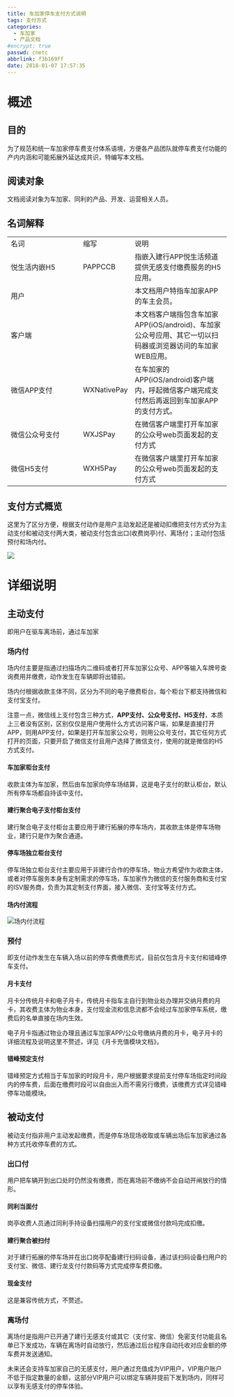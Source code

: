 ```yaml
---
title: 车加家停车支付方式说明
tags: 支付方式
categories:
  - 车加家
  - 产品文档
#encrypt: true
passwd: cnetc
abbrlink: f3b169ff
date: 2018-01-07 17:57:35
---
```



# 概述

## 目的

为了规范和统一车加家停车费支付体系语境，方便各产品团队就停车费支付功能的产内内涵和可能拓展外延达成共识，特编写本文档。

## 阅读对象

文档阅读对象为车加家、同利的产品、开发、运营相关人员。

## 名词解释

<table>
    <tr>
        <td style="width:150px">名词</td>
        <td style="width:100px">缩写</td>
        <td>说明</td>
    </tr>
    <tr>
        <td>悦生活内嵌H5</td>
        <td>PAPPCCB</td>
        <td>指嵌入建行APP悦生活频道提供无感支付缴费服务的H5应用。</td>
    </tr>
    <tr>
        <td>用户</td>
        <td></td>
        <td>本文档用户特指车加家APP的车主会员。</td>
    </tr>
    <tr>
        <td>客户端</td>
        <td></td>
        <td>本文档客户端指包含车加家APP(iOS/android)、车加家公众号应用、其它一切以扫码器或浏览器访问的车加家WEB应用。</td>
    </tr>
    <tr>
        <td>微信APP支付</td>
        <td>WXNativePay</td>
        <td>在车加家的APP(iOS/android)客户端内，呼起微信客户端完成支付然后再返回到车加家APP的支付方式。</td>
    </tr>
    <tr>
        <td>微信公众号支付</td>
        <td>WXJSPay</td>
        <td>在微信客户端里打开车加家的公众号web页面发起的支付方式</td>
    </tr>
    <tr>
        <td>微信H5支付</td>
        <td>WXH5Pay</td>
        <td>在微信客户端里打开车加家的公众号web页面发起的支付方式</td>
    </tr>
</table>


## 支付方式概览

这里为了区分方便，根据支付动作是用户主动发起还是被动扣缴把支付方式分为主动支付和被动支付两大类，被动支付包含出口(收费岗亭)付、离场付；主动付包括预付和场内付。

![](http://on-img.com/chart_image/5a53469ee4b010a6e7091231.png)



# 详细说明

## 主动支付

即用户在驱车离场前，通过车加家

### 场内付

场内付主要是指通过扫描场内二维码或者打开车加家公众号、APP等输入车牌号查询费用并缴费，动作发生在车辆即将出错前。

场内付根据收款主体不同，区分为不同的电子缴费柜台，每个柜台下都支持微信和支付宝支付。

注意一点，微信线上支付包含三种方式，**APP支付、公众号支付、H5支付**，本质上三者没有区别，区别仅仅是用户使用什么方式访问客户端，如果是直接打开APP，则用APP支付，如果是打开车加家公众号，则用公众号支付，其它任何方式打开的页面，只要开启了微信支付且用户选择了微信支付，使用的就是微信的H5方式支付。

#### 车加家柜台支付

收款主体为车加家，然后由车加家向停车场结算，这是电子支付的默认柜台，默认所有停车场都自持该中支付。


#### 建行聚合电子支付柜台支付

建行聚合电子支付柜台主要应用于建行拓展的停车场内，其收款主体是停车场物业，建行只是作为聚合通道。

#### 停车场独立柜台支付

停车场独立柜台支付主要应用于非建行合作的停车场，物业方希望作为收款主体，或者对停车服务本身有定制需求的停车场，车加家作为微信的支付服务商和支付宝的ISV服务商，负责为其定制支付界面，接入微信、支付宝等支付方式。

#### 场内付流程

![场内付流程](http://xuh.cn-etc.com/2018/01/09/1515494817940.png)


### 预付

即支付动作发生在车辆入场以前的停车费缴费形式，目前仅包含月卡支付和错峰停车支付。

#### 月卡支付

月卡分传统月卡和电子月卡，传统月卡指车主自行到物业处办理并交纳月费的月卡，其收费主体为物业本身，支付现金流和信息流都不会经过车加家停车系统，缴费后的名单直接在场内生效。

电子月卡指通过物业办理且通过车加家APP/公众号缴纳月费的月卡，电子月卡的详细流程及说明这里不赘述，详见《月卡充值模块文档》。

#### 错峰预定支付

错峰预定方式相当于车加家的时段月卡，用户根据要求提前支付停车场指定时间段内的停车费，后面在缴费时段可以自由出入而不需另行缴费，该缴费方式详见错峰停车功能模块。

## 被动支付

被动支付指非用户主动发起缴费，而是停车场现场收取或车辆出场后车加家通过各种方式托收停车费的方式。

### 出口付

用户把车辆开到出口处时仍然没有缴费，而在离场前不缴纳不会自动开闸放行的情形。

#### 同利当面付

岗亭收费人员通过同利手持设备扫描用户的支付宝或微信付款吗完成扣缴。

#### 建行聚合被扫付

对于建行拓展的停车场并在出口岗亭配备建行扫码设备，通过该扫码设备扫用户的支付宝、微信、建行龙支付付款码等方式完成停车费扣缴。

#### 现金支付

这是兼容传统方式，不赘述。

### 离场付


离场付是指用户已开通了建行无感支付或其它（支付宝、微信）免密支付功能且名单已下发成功，车辆在离场时自动放行，然后通过后台程序自动托收对应金额的停车费并发送通知。

未来还会支持车加家自己的无感支付，用户通过充值成为VIP用户，VIP用户账户不低于指定数量的金额，这部分VIP用户可以绑定车辆并提前下发到场内，同样可以享有无感支付的停车体验。
